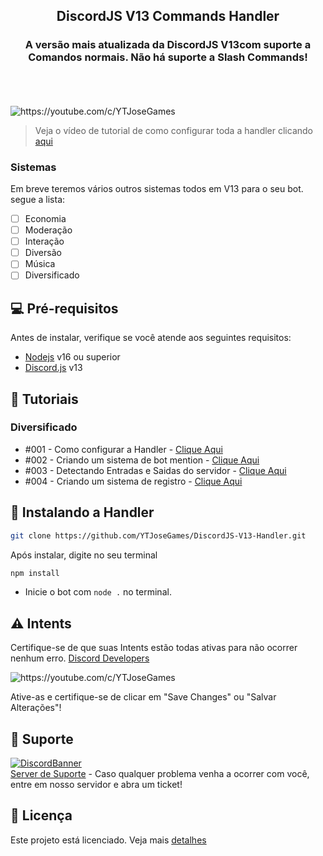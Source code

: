 <h2 align="center">DiscordJS V13 Commands Handler</h2>
<h3 align="center">A versão mais atualizada da DiscordJS V13com suporte a Comandos normais. Não há suporte a Slash Commands!</h3>
<br/>
<br/>
<br/>

<img src="https://imgur.com/LvRjHH3.png" alt="https://youtube.com/c/YTJoseGames">

> Veja o vídeo de tutorial de como configurar toda a handler clicando [aqui](https://youtu.be/Ig_PcQO09q4)

### Sistemas

Em breve teremos vários outros sistemas todos em V13 para o seu bot. segue a lista: 

- [ ] Economia
- [ ] Moderação
- [ ] Interação
- [ ] Diversão
- [ ] Música
- [ ] Diversificado

## 💻 Pré-requisitos

Antes de instalar, verifique se você atende aos seguintes requisitos:

* [Nodejs](https://nodejs.org/en/) v16 ou superior
* [Discord.js](https://github.com/discordjs/discord.js/) v13

## 🎊 Tutoriais

### Diversificado

* #001 - Como configurar a Handler - [Clique Aqui](https://youtu.be/Ig_PcQO09q4)
* #002 - Criando um sistema de bot mention - [Clique Aqui](https://youtu.be/iNpD2KDo1jM)
* #003 - Detectando Entradas e Saidas do servidor - [Clique Aqui](https://youtu.be/ggCSOMlTOYg)
* #004 - Criando um sistema de registro - [Clique Aqui](https://youtu.be/yvgJ1mHOi2U)

## 🚀 Instalando a Handler

```bash
git clone https://github.com/YTJoseGames/DiscordJS-V13-Handler.git
```

Após instalar, digite no seu terminal

```bash
npm install
```

- Inicie o bot com `node .` no terminal.

## ⚠ Intents

Certifique-se de que suas Intents estão todas ativas para não ocorrer nenhum erro. [Discord Developers](https://discord.com/developers/applications)

<img src="https://imgur.com/LCXObMt.png" alt="https://youtube.com/c/YTJoseGames">

Ative-as e certifique-se de clicar em "Save Changes" ou "Salvar Alterações"!

## 📃 Suporte

[![DiscordBanner](https://invidget.switchblade.xyz/X9WCYfVs5K)](https://discord.gg/X9WCYfVs5K)
<br/>
[Server de Suporte](https://discord.gg/X9WCYfVs5K) - Caso qualquer problema venha a ocorrer com você, entre em nosso servidor e abra um ticket!

## 📝 Licença

Este projeto está licenciado. Veja mais [detalhes](https://github.com/YTJoseGames/DiscordJS-V13-Handler/blob/main/LICENSE)
